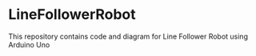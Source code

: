 # LineFollowerRobot
This repository contains code and diagram for Line Follower Robot using Arduino Uno
